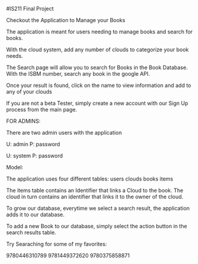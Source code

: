 #IS211 Final Project

Checkout the Application to Manage your Books

The application is meant for users needing to manage books and search for books.

With the cloud system, add any number of clouds to categorize your book needs.

The Search page will allow you to search for Books in the Book Database. With the ISBM number, search any book in the
google API.

Once your result is found, click on the name to view information and add to any of your clouds

If you are not a beta Tester, simply create a new account with our Sign Up process from the main page.


FOR ADMINS:

There are two admin users with the application

U: admin
P: password

U: system
P: password

Model:

The application uses four different tables:
users
clouds
books
items

The items table contains an Identifier that links a Cloud to the book.
The cloud in turn contains an identifier that links it to the owner of the cloud.

To grow our database, everytime we select a search result, the application adds it to our database.

To add a new Book to our database, simply select the action button in the search results table.

Try Searaching for  some of my favorites:

9780446310789
9781449372620
9780375858871


